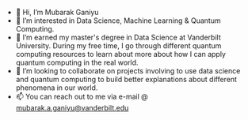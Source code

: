 - 👋 Hi, I’m Mubarak Ganiyu
- 👀 I’m interested in Data Science, Machine Learning & Quantum Computing.
- 🌱 I’m earned my master's degree in Data Science at Vanderbilt University. During my free time, I go through different quantum computing resources to learn about more about how I can apply quantum computing in the real world.
- 💞️ I’m looking to collaborate on projects involving to use data science and quantum computing to build better explanations about different phenomena in our world.
- 📫 You can reach out to me via e-mail @ mubarak.a.ganiyu@vanderbilt.edu

<!---
MUbarak123-56/MUbarak123-56 is a ✨ special ✨ repository because its `README.md` (this file) appears on your GitHub profile.
You can click the Preview link to take a look at your changes.
--->
